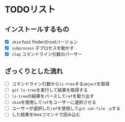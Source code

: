 # TODOリスト

## インストールするもの

- [x] `skim` fuzz finderのrustバージョン
- [x] `subprocess` 子プロセスを動かす
- [x] `clap` コマンドライン引数のパーサー

## ざっくりとした流れ

- [ ] コマンドライン引数から`ls-tree`する`object`を取得
- [ ] `git ls-tree`を実行して結果を取得する
- [ ] `ls-tree`の結果をパースして`ref`を取り出す
- [ ] `skim`を使用して`ref`をユーザーに選択させる
- [ ] ユーザーが選択した`ref`を使用して`git cat-file -p`する
- [ ] した結果をlessコマンドで読み込む
